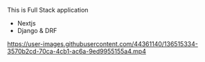 This is Full Stack application

- Nextjs
- Django & DRF


https://user-images.githubusercontent.com/44361140/136515334-3570b2cd-70ca-4cb1-ac6a-9ed9955155a4.mp4

